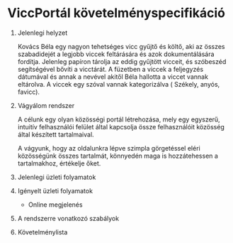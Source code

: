 # ViccPortál követelményspecifikáció

1. Jelenlegi helyzet 
   
   Kovács Béla egy nagyon tehetséges vicc gyűjtő és költő, aki az összes szabadidejét a legjobb viccek feltárására és azok dokumentálására fordítja. Jelenleg papíron tárolja az eddig gyűjtött vicceit, és szóbeszéd segítségével bővíti a vicctárát. A füzetben a viccek a feljegyzés dátumával és annak a nevével akitől Béla hallotta a viccet vannak eltárolva. A viccek egy szóval vannak kategorizálva ( Székely, anyós, favicc).

2. Vágyálom rendszer

   A célunk egy olyan közösségi portál létrehozása,
   mely egy egyszerű, intuitív felhasználói 
   felület által kapcsolja össze felhasználóit
   közösség által készített tartalmaival.

   A vágyunk, hogy az oldalunkra lépve szimpla görgetéssel
   eléri közösségünk összes tartalmát, könnyedén maga is
   hozzátehessen a tartalmakhoz, értékelje őket.



3. Jelenlegi üzleti folyamatok

4. Igényelt üzleti folyamatok
   - Online megjelenés

6. A rendszerre vonatkozó szabályok

7. Követelménylista
